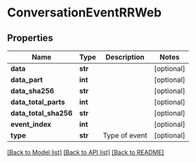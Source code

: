 # ConversationEventRRWeb

## Properties
Name | Type | Description | Notes
------------ | ------------- | ------------- | -------------
**data** | **str** |  | [optional] 
**data_part** | **int** |  | [optional] 
**data_sha256** | **str** |  | [optional] 
**data_total_parts** | **int** |  | [optional] 
**data_total_sha256** | **str** |  | [optional] 
**event_index** | **int** |  | [optional] 
**type** | **str** | Type of event | [optional] 

[[Back to Model list]](../README.md#documentation-for-models) [[Back to API list]](../README.md#documentation-for-api-endpoints) [[Back to README]](../README.md)


